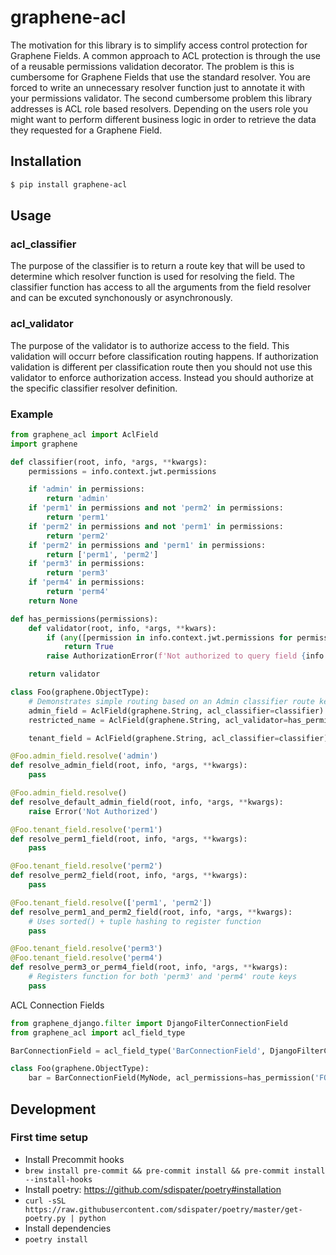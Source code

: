 # graphene-acl

The motivation for this library is to simplify access control protection for Graphene Fields. A common approach to ACL protection is through the use of a reusable permissions validation decorator. The problem is this is cumbersome for Graphene Fields that use the standard resolver. You are forced to write an unnecessary resolver function just to annotate it with your permissions validator. The second cumbersome problem this library addresses is ACL role based resolvers. Depending on the users role you might want to perform different business logic in order to retrieve the data they requested for a Graphene Field.

## Installation

```bash
$ pip install graphene-acl
```

## Usage

### acl_classifier

The purpose of the classifier is to return a route key that will be used to determine which resolver function is used for resolving the field. The classifier function has access to all the arguments from the field resolver and can be excuted synchonously or asynchronously.

### acl_validator

The purpose of the validator is to authorize access to the field. This validation will occurr before classification routing happens. If authorization validation is different per classification route then you should not use this validator to enforce authorization access. Instead you should authorize at the specific classifier resolver definition.

### Example

```python
from graphene_acl import AclField
import graphene

def classifier(root, info, *args, **kwargs):
    permissions = info.context.jwt.permissions

    if 'admin' in permissions:
        return 'admin'
    if 'perm1' in permissions and not 'perm2' in permissions:
        return 'perm1'
    if 'perm2' in permissions and not 'perm1' in permissions:
        return 'perm2'
    if 'perm2' in permissions and 'perm1' in permissions:
        return ['perm1', 'perm2']
    if 'perm3' in permissions:
        return 'perm3'
    if 'perm4' in permissions:
        return 'perm4'
    return None

def has_permissions(permissions):
    def validator(root, info, *args, **kwars):
        if (any([permission in info.context.jwt.permissions for permission in permissions])):
            return True
        raise AuthorizationError(f'Not authorized to query field {info.field_name}')

    return validator

class Foo(graphene.ObjectType):
    # Demonstrates simple routing based on an Admin classifier route key
    admin_field = AclField(graphene.String, acl_classifier=classifier)
    restricted_name = AclField(graphene.String, acl_validator=has_permissions(['foo:name:read', 'admin']))

    tenant_field = AclField(graphene.String, acl_classifier=classifier)

@Foo.admin_field.resolve('admin')
def resolve_admin_field(root, info, *args, **kwargs):
    pass

@Foo.admin_field.resolve()
def resolve_default_admin_field(root, info, *args, **kwargs):
    raise Error('Not Authorized')

@Foo.tenant_field.resolve('perm1')
def resolve_perm1_field(root, info, *args, **kwargs):
    pass

@Foo.tenant_field.resolve('perm2')
def resolve_perm2_field(root, info, *args, **kwargs):
    pass

@Foo.tenant_field.resolve(['perm1', 'perm2'])
def resolve_perm1_and_perm2_field(root, info, *args, **kwargs):
    # Uses sorted() + tuple hashing to register function
    pass

@Foo.tenant_field.resolve('perm3')
@Foo.tenant_field.resolve('perm4')
def resolve_perm3_or_perm4_field(root, info, *args, **kwargs):
    # Registers function for both 'perm3' and 'perm4' route keys
    pass
```

ACL Connection Fields

```python
from graphene_django.filter import DjangoFilterConnectionField
from graphene_acl import acl_field_type

BarConnectionField = acl_field_type('BarConnectionField', DjangoFilterConnectionField)

class Foo(graphene.ObjectType):
    bar = BarConnectionField(MyNode, acl_permissions=has_permission('FOO'))

```

## Development

### First time setup

-   Install Precommit hooks
-   `brew install pre-commit && pre-commit install && pre-commit install --install-hooks`
-   Install poetry: https://github.com/sdispater/poetry#installation
-   `curl -sSL https://raw.githubusercontent.com/sdispater/poetry/master/get-poetry.py | python`
-   Install dependencies
-   `poetry install`
